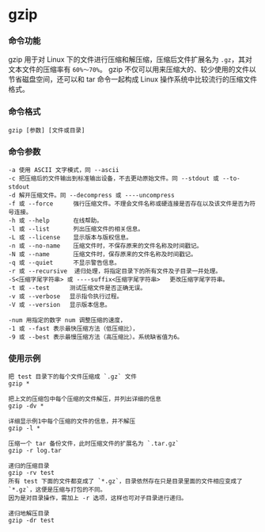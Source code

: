 gzip
===

### 命令功能

gzip 用于对 Linux 下的文件进行压缩和解压缩，压缩后文件扩展名为 `.gz`，其对文本文件的压缩率有 `60%～70%`。
gzip 不仅可以用来压缩大的、较少使用的文件以节省磁盘空间，还可以和 tar 命令一起构成 Linux 操作系统中比较流行的压缩文件格式。



### 命令格式

```
gzip [参数] [文件或目录]
```


### 命令参数

```
-a 使用 ASCII 文字模式，同 --ascii
-c 把压缩后的文件输出到标准输出设备，不去更动原始文件。同 --stdout 或 --to-stdout 　
-d 解开压缩文件。同 --decompress 或 ----uncompress 　
-f 或 --force 　   强行压缩文件。不理会文件名称或硬连接是否存在以及该文件是否为符号连接。
-h 或 --help 　    在线帮助。
-l 或 --list 　    列出压缩文件的相关信息。
-L 或 --license 　 显示版本与版权信息。
-n 或 --no-name 　 压缩文件时，不保存原来的文件名称及时间戳记。
-N 或 --name 　    压缩文件时，保存原来的文件名称及时间戳记。
-q 或 --quiet 　   不显示警告信息。
-r 或 --recursive  递归处理，将指定目录下的所有文件及子目录一并处理。
-S<压缩字尾字符串> 或 ----suffix<压缩字尾字符串> 　更改压缩字尾字符串。
-t 或 --test 　   测试压缩文件是否正确无误。
-v 或 --verbose 　显示指令执行过程。
-V 或 --version 　显示版本信息。

-num 用指定的数字 num 调整压缩的速度，
-1 或 --fast 表示最快压缩方法（低压缩比），
-9 或 --best 表示最慢压缩方法（高压缩比）。系统缺省值为6。
```

### 使用示例

```
把 test 目录下的每个文件压缩成 `.gz` 文件
gzip *

把上文的压缩包中每个压缩的文件解压，并列出详细的信息
gzip -dv *

详细显示例1中每个压缩的文件的信息，并不解压
gzip -l *

压缩一个 tar 备份文件，此时压缩文件的扩展名为 `.tar.gz`
gzip -r log.tar

递归的压缩目录
gzip -rv test
所有 test 下面的文件都变成了 `*.gz`，目录依然存在只是目录里面的文件相应变成了 `*.gz`，这便是压缩与打包的不同。
因为是对目录操作，需加上 -r 选项，这样也可对子目录进行递归。

递归地解压目录
gzip -dr test
```
